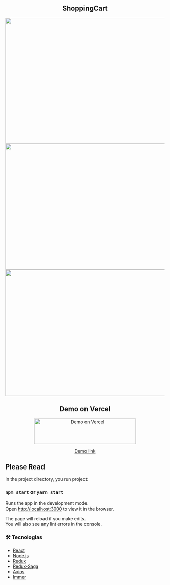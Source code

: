<h2 align="center">ShoppingCart</h2>

<p float="left">
  <img src="https://user-images.githubusercontent.com/5699834/105097325-2f904180-5a87-11eb-9558-c5659aced2e2.png" width="752" height="398">
  <img src="https://user-images.githubusercontent.com/5699834/105098286-9a8e4800-5a88-11eb-8e39-b77290d55a97.png" width="752" height="398">
  <img src="https://user-images.githubusercontent.com/5699834/105098398-c27dab80-5a88-11eb-801c-313848485b93.png" width="752" height="398">
</p>

<h2 align="center">Demo on Vercel</h2>
<p align="center">
  <a href="https://shoppingcart-erikbrito01.vercel.app/" target="_blank">
    <img alt="Demo on Vercel" src="https://www.datocms-assets.com/75941/1657702911-vercel-logotype-light_20211228160702_0.png" width="320" height="80">
  </a>
</p>

<p align="center">
  <a href="https://shoppingcart-erikbrito01.vercel.app/" target="_blank"> Demo link </a>
</p>

## Please Read

In the project directory, you run project:

### `npm start` or `yarn start`

Runs the app in the development mode.\
Open [http://localhost:3000](http://localhost:3000) to view it in the browser.

The page will reload if you make edits.\
You will also see any lint errors in the console.

### 🛠 Tecnologias

- [React](https://reactjs.org/)
- [Node.js](https://nodejs.org/en/)
- [Redux](https://redux.js.org/introduction/getting-started)
- [Redux-Saga](https://redux-saga.js.org/)
- [Axios](https://github.com/axios/axios)
- [Immer](https://immerjs.github.io/immer/docs/introduction)
